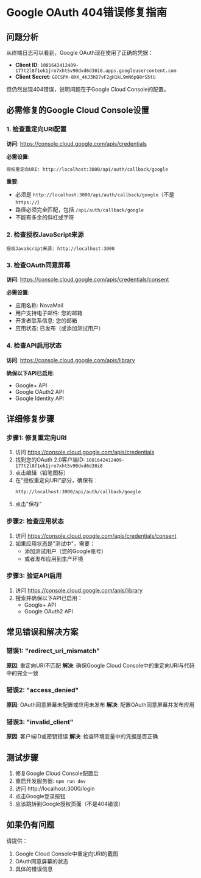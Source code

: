 # Google OAuth 404错误修复指南

## 问题分析
从终端日志可以看到，Google OAuth现在使用了正确的凭据：
- **Client ID**: `1081642412409-177t2l8f1ok1jro7xht5v90dvd6d30i8.apps.googleusercontent.com`
- **Client Secret**: `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5tU`

但仍然出现404错误，说明问题在于Google Cloud Console的配置。

## 必需修复的Google Cloud Console设置

### 1. 检查重定向URI配置
**访问**: https://console.cloud.google.com/apis/credentials

**必需设置**:
```
授权重定向URI: http://localhost:3000/api/auth/callback/google
```

**重要**: 
- 必须是 `http://localhost:3000/api/auth/callback/google`（不是 `https://`）
- 路径必须完全匹配，包括 `/api/auth/callback/google`
- 不能有多余的斜杠或字符

### 2. 检查授权JavaScript来源
```
授权JavaScript来源: http://localhost:3000
```

### 3. 检查OAuth同意屏幕
**访问**: https://console.cloud.google.com/apis/credentials/consent

**必需设置**:
- 应用名称: NovaMail
- 用户支持电子邮件: 您的邮箱
- 开发者联系信息: 您的邮箱
- 应用状态: 已发布（或添加测试用户）

### 4. 检查API启用状态
**访问**: https://console.cloud.google.com/apis/library

**确保以下API已启用**:
- Google+ API
- Google OAuth2 API
- Google Identity API

## 详细修复步骤

### 步骤1: 修复重定向URI
1. 访问 https://console.cloud.google.com/apis/credentials
2. 找到您的OAuth 2.0客户端ID: `1081642412409-177t2l8f1ok1jro7xht5v90dvd6d30i8`
3. 点击编辑（铅笔图标）
4. 在"授权重定向URI"部分，确保有：
   ```
   http://localhost:3000/api/auth/callback/google
   ```
5. 点击"保存"

### 步骤2: 检查应用状态
1. 访问 https://console.cloud.google.com/apis/credentials/consent
2. 如果应用状态是"测试中"，需要：
   - 添加测试用户（您的Google账号）
   - 或者发布应用到生产环境

### 步骤3: 验证API启用
1. 访问 https://console.cloud.google.com/apis/library
2. 搜索并确保以下API已启用：
   - Google+ API
   - Google OAuth2 API

## 常见错误和解决方案

### 错误1: "redirect_uri_mismatch"
**原因**: 重定向URI不匹配
**解决**: 确保Google Cloud Console中的重定向URI与代码中的完全一致

### 错误2: "access_denied"
**原因**: OAuth同意屏幕未配置或应用未发布
**解决**: 配置OAuth同意屏幕并发布应用

### 错误3: "invalid_client"
**原因**: 客户端ID或密钥错误
**解决**: 检查环境变量中的凭据是否正确

## 测试步骤
1. 修复Google Cloud Console配置后
2. 重启开发服务器: `npm run dev`
3. 访问 http://localhost:3000/login
4. 点击Google登录按钮
5. 应该跳转到Google授权页面（不是404错误）

## 如果仍有问题
请提供：
1. Google Cloud Console中重定向URI的截图
2. OAuth同意屏幕的状态
3. 具体的错误信息
